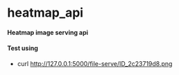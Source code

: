 # heatmap_api
#### Heatmap image serving api 
#### Test using 
*  curl http://127.0.0.1:5000/file-serve/ID_2c23719d8.png
